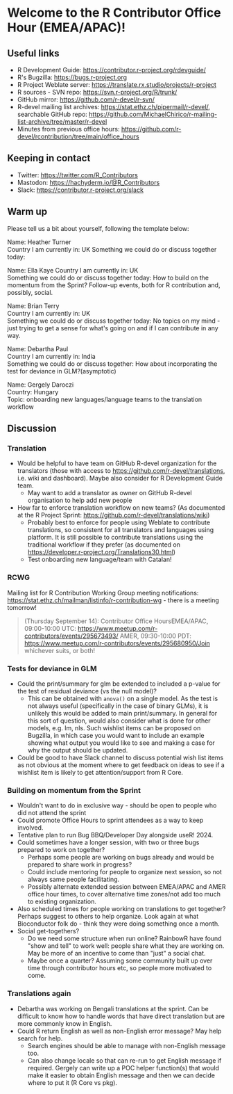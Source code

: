 # Welcome to the R Contributor Office Hour (EMEA/APAC)! 

## Useful links 

 * R Development Guide: https://contributor.r-project.org/rdevguide/ 
 * R's Bugzilla: https://bugs.r-project.org 
 * R Project Weblate server: https://translate.rx.studio/projects/r-project 
 * R sources - SVN repo: https://svn.r-project.org/R/trunk/ 
 * GitHub mirror: https://github.com/r-devel/r-svn/ 
 * R-devel mailing list archives: https://stat.ethz.ch/pipermail/r-devel/, searchable GitHub repo: https://github.com/MichaelChirico/r-mailing-list-archive/tree/master/r-devel 
 * Minutes from previous office hours: https://github.com/r-devel/rcontribution/tree/main/office_hours 

## Keeping in contact 

 * Twitter: https://twitter.com/R_Contributors
 * Mastodon: https://hachyderm.io/@R_Contributors
 * Slack: https://contributor.r-project.org/slack 

## Warm up 

Please tell us a bit about yourself, following the template below: 

Name: Heather Turner   
Country I am currently in: UK 
Something we could do or discuss together today: 

Name: Ella Kaye
Country I am currently in: UK  
Something we could do or discuss together today: How to build on the momentum from the Sprint? Follow-up events, both for R contribution and, possibly, social.

Name: Brian Terry  
Country I am currently in: UK  
Something we could do or discuss together today: No topics on my mind - just trying to get a sense for what's going on and if I can contribute in any way.
    
Name: Debartha Paul  
Country I am currently in: India  
Something we could do or discuss together: How about incorporating the test for deviance in GLM?(asymptotic)

Name: Gergely Daroczi  
Country: Hungary  
Topic: onboarding new languages/language teams to the translation workflow

## Discussion

### Translation

* Would be helpful to have team on GitHub R-devel organization for the translators (those with access to https://github.com/r-devel/translations, i.e. wiki and dashboard). Maybe also consider for R Development Guide team.
    - May want to add a translator as owner on GitHub R-devel organisation to help add new people
* How far to enforce translation workflow on new teams? (As documented at the R Project Sprint: https://github.com/r-devel/translations/wiki) 
    - Probably best to enforce for people using Weblate to contribute translations, so consistent for all translators and languages using platform. It is still possible to contribute translations using the traditional workflow if they prefer (as documented on https://developer.r-project.org/Translations30.html)
    - Test onboarding new language/team with Catalan!

### RCWG

Mailing list for R Contribution Working Group meeting notifications: https://stat.ethz.ch/mailman/listinfo/r-contribution-wg - there is a meeting tomorrow!

> (Thursday September 14): Contributor Office HoursEMEA/APAC, 09:00-10:00 UTC: https://www.meetup.com/r-contributors/events/295673493/
> AMER, 09:30-10:00 PDT: https://www.meetup.com/r-contributors/events/295680950/Join whichever suits, or both!

### Tests for deviance in GLM

- Could the print/summary for glm be extended to included a p-value for the test of residual deviance (vs the null model)?
    - This can be obtained with `anova()` on a single model. As the test is not always useful (specifically in the case of binary GLMs), it is unlikely this would be added to main print/summary. In general for this sort of question, would also consider what is done for other models, e.g. lm, nls. Such wishlist items can be proposed on Bugzilla, in which case you would want to include an example showing what output you would like to see and making a case for why the output should be updated.
- Could be good to have Slack channel to discuss potential wish list items as not obvious at the moment where to get feedback on ideas to see if a wishlist item is likely to get attention/support from R Core.

### Building on momentum from the Sprint

- Wouldn't want to do in exclusive way - should be open to people who did not attend the sprint
- Could promote Office Hours to sprint attendees as a way to keep involved.
- Tentative plan to run Bug BBQ/Developer Day alongside useR! 2024.
- Could sometimes have a longer session, with two or three bugs prepared to work on together?
    - Perhaps some people are working on bugs already and would be prepared to share work in progress?
    - Could include mentoring for people to organize next session, so not always same people facilitating.
    - Possibly alternate extended session between EMEA/APAC and AMER office hour times, to cover alternative time zones/not add too much to existing organization.
- Also scheduled times for people working on translations to get together? Perhaps suggest to others to help organize. Look again at what Bioconductor folk do - think they were doing something once a month.
- Social get-togethers?
    - Do we need some structure when run online? RainbowR have found "show and tell" to work well: people share what they are working on. May be more of an incentive to come than "just" a social chat.
    - Maybe once a quarter? Assuming some community built up over time through contributor hours etc, so people more motivated to come.
    
### Translations again

- Debartha was working on Bengali translations at the sprint. Can be difficult to know how to handle words that have direct translation but are more commonly know in English.
- Could R return English as well as non-English error message? May help search for help.
    - Search engines should be able to manage with non-English message too.
    - Can also change locale so that can re-run to get English message if required. Gergely can write up a POC helper function(s) that would make it easier to obtain English message and then we can decide where to put it (R Core vs pkg).
